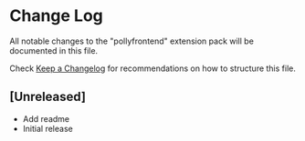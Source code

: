 # Change Log

All notable changes to the "pollyfrontend" extension pack will be documented in this file.

Check [Keep a Changelog](http://keepachangelog.com/) for recommendations on how to structure this file.

## [Unreleased]
- Add readme
- Initial release
